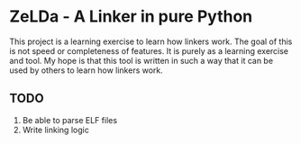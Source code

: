 # ZeLDa - A Linker in pure Python

This project is a learning exercise to learn how linkers work. The goal of this is not speed or completeness of features.
It is purely as a learning exercise and tool. My hope is that this tool is written in such a way that it can be used
by others to learn how linkers work.


## TODO
1. Be able to parse ELF files
2. Write linking logic
